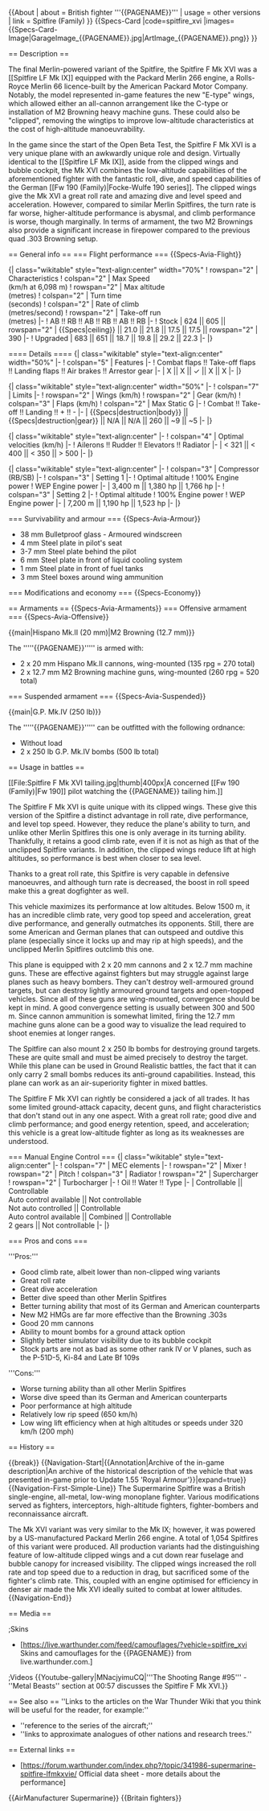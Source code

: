 {{About
| about = British fighter '''{{PAGENAME}}'''
| usage = other versions
| link = Spitfire (Family)
}}
{{Specs-Card
|code=spitfire_xvi
|images={{Specs-Card-Image|GarageImage_{{PAGENAME}}.jpg|ArtImage_{{PAGENAME}}.png}}
}}

== Description ==
<!-- ''In the description, the first part should be about the history of and the creation and combat usage of the aircraft, as well as its key features. In the second part, tell the reader about the aircraft in the game. Insert a screenshot of the vehicle, so that if the novice player does not remember the vehicle by name, he will immediately understand what kind of vehicle the article is talking about.'' -->
The final Merlin-powered variant of the Spitfire, the Spitfire F Mk XVI was a [[Spitfire LF Mk IX]] equipped with the Packard Merlin 266 engine, a Rolls-Royce Merlin 66 licence-built by the American Packard Motor Company. Notably, the model represented in-game features the new "E-type" wings, which allowed either an all-cannon arrangement like the C-type or installation of M2 Browning heavy machine guns. These could also be "clipped", removing the wingtips to improve low-altitude characteristics at the cost of high-altitude manoeuvrability.

In the game since the start of the Open Beta Test, the Spitfire F Mk XVI is a very unique plane with an awkwardly unique role and design. Virtually identical to the [[Spitfire LF Mk IX]], aside from the clipped wings and bubble cockpit, the Mk XVI combines the low-altitude capabilities of the aforementioned fighter with the fantastic roll, dive, and speed capabilities of the German [[Fw 190 (Family)|Focke-Wulfe 190 series]]. The clipped wings give the Mk XVI a great roll rate and amazing dive and level speed and acceleration. However, compared to similar Merlin Spitfires, the turn rate is far worse, higher-altitude performance is abysmal, and climb performance is worse, though marginally. In terms of armament, the two M2 Brownings also provide a significant increase in firepower compared to the previous quad .303 Browning setup.

== General info ==
=== Flight performance ===
{{Specs-Avia-Flight}}
<!-- ''Describe how the aircraft behaves in the air. Speed, manoeuvrability, acceleration and allowable loads - these are the most important characteristics of the vehicle.'' -->

{| class="wikitable" style="text-align:center" width="70%"
! rowspan="2" | Characteristics
! colspan="2" | Max Speed<br>(km/h at 6,098 m)
! rowspan="2" | Max altitude<br>(metres)
! colspan="2" | Turn time<br>(seconds)
! colspan="2" | Rate of climb<br>(metres/second)
! rowspan="2" | Take-off run<br>(metres)
|-
! AB !! RB !! AB !! RB !! AB !! RB
|-
! Stock
| 624 || 605 || rowspan="2" | {{Specs|ceiling}} || 21.0 || 21.8 || 17.5 || 17.5 || rowspan="2" | 390
|-
! Upgraded
| 683 || 651 || 18.7 || 19.8 || 29.2 || 22.3
|-
|}

==== Details ====
{| class="wikitable" style="text-align:center" width="50%"
|-
! colspan="5" | Features
|-
! Combat flaps !! Take-off flaps !! Landing flaps !! Air brakes !! Arrestor gear
|-
| X || X || ✓ || X || X     <!-- ✓ -->
|-
|}

{| class="wikitable" style="text-align:center" width="50%"
|-
! colspan="7" | Limits
|-
! rowspan="2" | Wings (km/h)
! rowspan="2" | Gear (km/h)
! colspan="3" | Flaps (km/h)
! colspan="2" | Max Static G
|-
! Combat !! Take-off !! Landing !! + !! -
|-
| {{Specs|destruction|body}} || {{Specs|destruction|gear}} || N/A || N/A || 260 || ~9 || ~5
|-
|}

{| class="wikitable" style="text-align:center"
|-
! colspan="4" | Optimal velocities (km/h)
|-
! Ailerons !! Rudder !! Elevators !! Radiator
|-
| < 321 || < 400 || < 350 || > 500
|-
|}

{| class="wikitable" style="text-align:center"
|-
! colspan="3" | Compressor (RB/SB)
|-
! colspan="3" | Setting 1
|-
! Optimal altitude
! 100% Engine power
! WEP Engine power
|-
| 3,400 m || 1,380 hp || 1,766 hp
|-
! colspan="3" | Setting 2
|-
! Optimal altitude
! 100% Engine power
! WEP Engine power
|-
| 7,200 m || 1,190 hp || 1,523 hp
|-
|}

=== Survivability and armour ===
{{Specs-Avia-Armour}}
<!-- ''Examine the survivability of the aircraft. Note how vulnerable the structure is and how secure the pilot is, whether the fuel tanks are armoured, etc. Describe the armour, if there is any, and also mention the vulnerability of other critical aircraft systems.'' -->

* 38 mm Bulletproof glass - Armoured windscreen
* 4 mm Steel plate in pilot's seat
* 3-7 mm Steel plate behind the pilot
* 6 mm Steel plate in front of liquid cooling system
* 1 mm Steel plate in front of fuel tanks
* 3 mm Steel boxes around wing ammunition

=== Modifications and economy ===
{{Specs-Economy}}

== Armaments ==
{{Specs-Avia-Armaments}}
=== Offensive armament ===
{{Specs-Avia-Offensive}}
<!-- ''Describe the offensive armament of the aircraft, if any. Describe how effective the cannons and machine guns are in a battle, and also what belts or drums are better to use. If there is no offensive weaponry, delete this subsection.'' -->
{{main|Hispano Mk.II (20 mm)|M2 Browning (12.7 mm)}}

The '''''{{PAGENAME}}''''' is armed with:

* 2 x 20 mm Hispano Mk.II cannons, wing-mounted (135 rpg = 270 total)
* 2 x 12.7 mm M2 Browning machine guns, wing-mounted (260 rpg = 520 total)

=== Suspended armament ===
{{Specs-Avia-Suspended}}
<!-- ''Describe the aircraft's suspended armament: additional cannons under the wings, bombs, rockets and torpedoes. This section is especially important for bombers and attackers. If there is no suspended weaponry remove this subsection.'' -->
{{main|G.P. Mk.IV (250 lb)}}

The '''''{{PAGENAME}}''''' can be outfitted with the following ordnance:

* Without load
* 2 x 250 lb G.P. Mk.IV bombs (500 lb total)

== Usage in battles ==
<!-- ''Describe the tactics of playing in the aircraft, the features of using aircraft in a team and advice on tactics. Refrain from creating a "guide" - do not impose a single point of view, but instead, give the reader food for thought. Examine the most dangerous enemies and give recommendations on fighting them. If necessary, note the specifics of the game in different modes (AB, RB, SB).'' -->
[[File:Spitfire F Mk XVI tailing.jpg|thumb|400px|A concerned [[Fw 190 (Family)|Fw 190]] pilot watching the {{PAGENAME}} tailing him.]]

The Spitfire F Mk XVI is quite unique with its clipped wings. These give this version of the Spitfire a distinct advantage in roll rate, dive performance, and level top speed. However, they reduce the plane's ability to turn, and unlike other Merlin Spitfires this one is only average in its turning ability. Thankfully, it retains a good climb rate, even if it is not as high as that of the unclipped Spitfire variants. In addition, the clipped wings reduce lift at high altitudes, so performance is best when closer to sea level.

Thanks to a great roll rate, this Spitfire is very capable in defensive manoeuvres, and although turn rate is decreased, the boost in roll speed make this a great dogfighter as well.

This vehicle maximizes its performance at low altitudes. Below 1500 m, it has an incredible climb rate, very good top speed and acceleration, great dive performance, and generally outmatches its opponents. Still, there are some American and German planes that can outspeed and outdive this plane (especially since it locks up and may rip at high speeds), and the unclipped Merlin Spitfires outclimb this one.

This plane is equipped with 2 x 20 mm cannons and 2 x 12.7 mm machine guns. These are effective against fighters but may struggle against large planes such as heavy bombers. They can't destroy well-armoured ground targets, but can destroy lightly armoured ground targets and open-topped vehicles. Since all of these guns are wing-mounted, convergence should be kept in mind. A good convergence setting is usually between 300 and 500 m. Since cannon ammunition is somewhat limited, firing the 12.7 mm machine guns alone can be a good way to visualize the lead required to shoot enemies at longer ranges.

The Spitfire can also mount 2 x 250 lb bombs for destroying ground targets. These are quite small and must be aimed precisely to destroy the target. While this plane can be used in Ground Realistic battles, the fact that it can only carry 2 small bombs reduces its anti-ground capabilities. Instead, this plane can work as an air-superiority fighter in mixed battles.

The Spitfire F Mk XVI can rightly be considered a jack of all trades. It has some limited ground-attack capacity, decent guns, and flight characteristics that don't stand out in any one aspect. With a great roll rate; good dive and climb performance; and good energy retention, speed, and acceleration; this vehicle is a great low-altitude fighter as long as its weaknesses are understood.

=== Manual Engine Control ===
{| class="wikitable" style="text-align:center"
|-
! colspan="7" | MEC elements
|-
! rowspan="2" | Mixer
! rowspan="2" | Pitch
! colspan="3" | Radiator
! rowspan="2" | Supercharger
! rowspan="2" | Turbocharger
|-
! Oil !! Water !! Type
|-
| Controllable || Controllable<br>Auto control available || Not controllable<br>Not auto controlled || Controllable<br>Auto control available || Combined || Controllable<br>2 gears || Not controllable
|-
|}

=== Pros and cons ===
<!-- ''Summarise and briefly evaluate the vehicle in terms of its characteristics and combat effectiveness. Mark its pros and cons in the bulleted list. Try not to use more than 6 points for each of the characteristics. Avoid using categorical definitions such as "bad", "good" and the like - use substitutions with softer forms such as "inadequate" and "effective".'' -->

'''Pros:'''

* Good climb rate, albeit lower than non-clipped wing variants
* Great roll rate
* Great dive acceleration
* Better dive speed than other Merlin Spitfires
* Better turning ability that most of its German and American counterparts
* New M2 HMGs are far more effective than the Browning .303s
* Good 20 mm cannons
* Ability to mount bombs for a ground attack option
* Slightly better simulator visibility due to its bubble cockpit
* Stock parts are not as bad as some other rank IV or V planes, such as the P-51D-5, Ki-84 and Late Bf 109s

'''Cons:'''

* Worse turning ability than all other Merlin Spitfires
* Worse dive speed than its German and American counterparts
* Poor performance at high altitude
* Relatively low rip speed (650 km/h)
* Low wing lift efficiency when at high altitudes or speeds under 320 km/h (200 mph)

== History ==
<!-- ''Describe the history of the creation and combat usage of the aircraft in more detail than in the introduction. If the historical reference turns out to be too long, take it to a separate article, taking a link to the article about the vehicle and adding a block "/History" (example: <nowiki>https://wiki.warthunder.com/(Vehicle-name)/History</nowiki>) and add a link to it here using the <code>main</code> template. Be sure to reference text and sources by using <code><nowiki><ref></ref></nowiki></code>, as well as adding them at the end of the article with <code><nowiki><references /></nowiki></code>. This section may also include the vehicle's dev blog entry (if applicable) and the in-game encyclopedia description (under <code><nowiki>=== In-game description ===</nowiki></code>, also if applicable).'' -->

{{break}}
{{Navigation-Start|{{Annotation|Archive of the in-game description|An archive of the historical description of the vehicle that was presented in-game prior to Update 1.55 'Royal Armour'}}|expand=true}}
{{Navigation-First-Simple-Line}}
The Supermarine Spitfire was a British single-engine, all-metal, low-wing monoplane fighter. Various modifications served as fighters, interceptors, high-altitude fighters, fighter-bombers and reconnaissance aircraft.

The Mk XVI variant was very similar to the Mk IX; however, it was powered by a US-manufactured Packard Merlin 266 engine. A total of 1,054 Spitfires of this variant were produced. All production variants had the distinguishing feature of low-altitude clipped wings and a cut down rear fuselage and bubble canopy for increased visibility. The clipped wings increased the roll rate and top speed due to a reduction in drag, but sacrificed some of the fighter's climb rate. This, coupled with an engine optimised for efficiency in denser air made the Mk XVI ideally suited to combat at lower altitudes.
{{Navigation-End}}

== Media ==
<!-- ''Excellent additions to the article would be video guides, screenshots from the game, and photos.'' -->

;Skins
* [https://live.warthunder.com/feed/camouflages/?vehicle=spitfire_xvi Skins and camouflages for the {{PAGENAME}} from live.warthunder.com.]

;Videos
{{Youtube-gallery|MNacjyimuCQ|'''The Shooting Range #95''' - ''Metal Beasts'' section at 00:57 discusses the Spitfire F Mk XVI.}}

== See also ==
''Links to the articles on the War Thunder Wiki that you think will be useful for the reader, for example:''

* ''reference to the series of the aircraft;''
* ''links to approximate analogues of other nations and research trees.''

== External links ==
<!--''Paste links to sources and external resources, such as:''
* ''topic on the official game forum;''
* ''other literature.''-->

* [https://forum.warthunder.com/index.php?/topic/341986-supermarine-spitfire-lfmkxvie/ Official data sheet - more details about the performance]

{{AirManufacturer Supermarine}}
{{Britain fighters}}